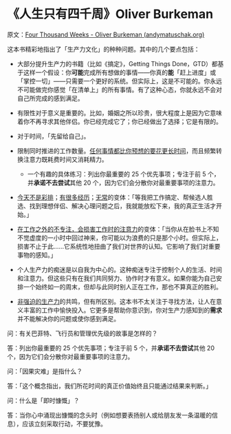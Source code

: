 # 《人生只有四千周》Oliver Burkeman

原文：[Four Thousand Weeks - Oliver Burkeman (andymatuschak.org)](https://notes.andymatuschak.org/zSkiQC8doMdCAMwTeiXgjXx)

这本书精彩地指出了「生产力文化」的种种问题。其中的几个要点包括：

- 大部分提升生产力的书籍（比如《搞定》，Getting Things Done，GTD）都基于这样一个假设：你**可能**完成所有想做的事情——你真的**能**「赶上进度」或「掌控一切」——只需要一个更好的系统。但实际上，这是不可能的。你永远不可能做完你感觉「在清单上」的所有事情。有了这种心态，你就永远不会对自己所完成的感到满足。

- 有限性对于意义是重要的。比如，婚姻之所以珍贵，很大程度上是因为它意味着你不再寻求其他伴侣。你已经完成它了；你已经做出了选择；它是有限的。

- 对于时间，「先留给自己」。

- 限制同时推进的工作数量。[任何事情都比你预想的要花更长时间](https://notes.andymatuschak.org/zWzai58V4EEmGDVHTEv7g61)，而且频繁转换注意力既耗费时间又消耗精力。

  - 一个有趣的具体练习：列出你最重要的 25 个优先事项；专注于前 5 个，并**承诺不去尝试**其他 20 个，因为它们会分散你对最重要事项的注意力。

- [今天不是彩排](https://notes.andymatuschak.org/z5UdffktP5E3qCSRPGmptPo)；[有很多经历](https://notes.andymatuschak.org/zFLA7REEQJph23kBU5598GH)；[无常](https://notes.andymatuschak.org/zW4ibrYmQAq5tTY4JEsGcDX)的变体：「等我把工作搞定、帮候选人胜选、找到理想伴侣、解决心理问题之后，我就能放松下来，我的真正生活才开始。」

- [在工作之外的不专注，会损害工作时的注意力](https://notes.andymatuschak.org/zJwcvZbtq2iQwpd63Go9tD4)的变体：「当你从在脸书上不知不觉虚度的一小时中回过神来，你可能以为浪费的只是那个小时。但实际上，损害不止于此……它系统性地扭曲了我们对世界的认知。它影响了我们对重要事物的感知。」

- 个人生产力的痴迷是以自我为中心的。这种痴迷专注于控制个人的生活、时间和注意力。但这些只有在我们共同努力、协作时才有意义。如果你能为自己安排一个始终如一的周末，但却与此同时别人正在工作，那也不算真正的胜利。

- [非强迫的生产力](https://notes.andymatuschak.org/zKAXykV6vxcnSNEpT2LfyWG)的共鸣，但有所区别。这本书不太关注于寻找方法，让人在意义丰富的工作中愉快投入。它更多是帮助你意识到，你对生产力感知到的**需求**并不能解决你的问题或使你感到满足。

问：有关巴菲特、飞行员和管理优先级的故事是怎样的？

答：列出你最重要的 25 个优先事项；专注于前 5 个，并**承诺不去尝试**其他 20 个，因为它们会分散你对最重要事项的注意力。

问：「因果灾难」是指什么？

答：「这个概念指出，我们所花时间的真正价值始终且只能通过结果来判断。」

问：什么是「即时慷慨」？

答：当你心中涌现出慷慨的念头时（例如想要表扬别人或给朋友发一条温暖的信息），应该立刻采取行动，不要犹豫。